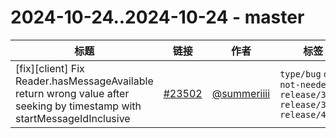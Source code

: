 # 2024-10-24..2024-10-24 - master
| 标题 | 链接 | 作者 | 标签 |
| - | :--: | :--: | - |
| [fix][client] Fix Reader.hasMessageAvailable return wrong value after seeking by timestamp with startMessageIdInclusive | [#23502](https://github.com/apache/pulsar/pull/23502) | [@summeriiii](https://github.com/summeriiii) | `type/bug` `doc-not-needed` `release/3.3.3` `release/3.0.8` `release/4.0.1`  | 
